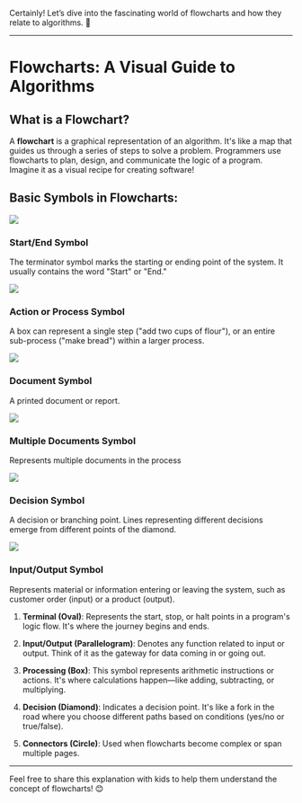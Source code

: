 Certainly! Let’s dive into the fascinating world of flowcharts and how they relate to algorithms. 🌟

---

# Flowcharts: A Visual Guide to Algorithms

## What is a Flowchart?

A **flowchart** is a graphical representation of an algorithm. It's like a map that guides us through a series of steps to solve a problem. Programmers use flowcharts to plan, design, and communicate the logic of a program. Imagine it as a visual recipe for creating software!

## Basic Symbols in Flowcharts:

![](https://wcs.smartdraw.com/flowchart/img/start-end-flowchart-symbol.png?bn=15100111903)


### Start/End Symbol
<p>The terminator symbol marks the starting or ending point of the system. It usually contains the word "Start" or "End."</p>

![](https://wcs.smartdraw.com/flowchart/img/action-process-flowchart-symbol.png?bn=15100111903)

### Action or Process Symbol
<p>A box can represent a single step ("add two cups of flour"), or an entire sub-process ("make bread") within a larger process.</p>

![](https://wcs.smartdraw.com/flowchart/img/document-flowchart-symbol.png?bn=15100111903)
### Document Symbol
<p>A printed document or report.</p>

![](https://wcs.smartdraw.com/flowchart/img/multiple-document-flowchart-symbol.png?bn=15100111903)

### Multiple Documents Symbol
<p>Represents multiple documents in the process</p>

![](https://wcs.smartdraw.com/flowchart/img/decision-flowchart-symbol.png?bn=15100111903)

### Decision Symbol
<p>A decision or branching point. Lines representing different decisions emerge from different points of the diamond.</p>

![](https://wcs.smartdraw.com/flowchart/img/imput-output-flowchart-symbol.png?bn=15100111903)

### Input/Output Symbol
<p>Represents material or information entering or leaving the system, such as customer order (input) or a product (output).</p>


1. **Terminal (Oval)**: Represents the start, stop, or halt points in a program's logic flow. It's where the journey begins and ends.


2. **Input/Output (Parallelogram)**: Denotes any function related to input or output. Think of it as the gateway for data coming in or going out.

3. **Processing (Box)**: This symbol represents arithmetic instructions or actions. It's where calculations happen—like adding, subtracting, or multiplying.

4. **Decision (Diamond)**: Indicates a decision point. It's like a fork in the road where you choose different paths based on conditions (yes/no or true/false).

5. **Connectors (Circle)**: Used when flowcharts become complex or span multiple pages.

---

Feel free to share this explanation with kids to help them understand the concept of flowcharts! 😊